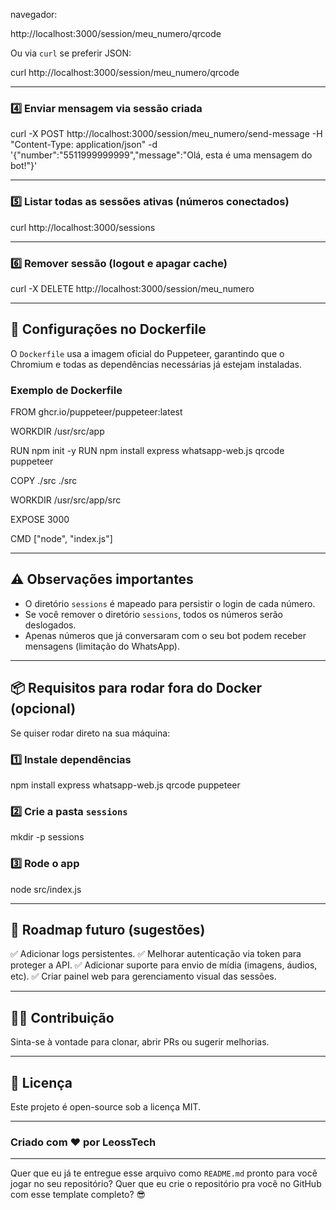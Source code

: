  navegador:

http://localhost:3000/session/meu_numero/qrcode

Ou via `curl` se preferir JSON:

curl http://localhost:3000/session/meu_numero/qrcode

---

### 4️⃣ Enviar mensagem via sessão criada

curl -X POST http://localhost:3000/session/meu_numero/send-message
    -H "Content-Type: application/json"
    -d '{"number":"5511999999999","message":"Olá, esta é uma mensagem do bot!"}'

---

### 5️⃣ Listar todas as sessões ativas (números conectados)

curl http://localhost:3000/sessions

---

### 6️⃣ Remover sessão (logout e apagar cache)

curl -X DELETE http://localhost:3000/session/meu_numero

---

## 🔧 Configurações no Dockerfile

O `Dockerfile` usa a imagem oficial do Puppeteer, garantindo que o Chromium e todas as dependências necessárias já estejam instaladas.

### Exemplo de Dockerfile

FROM ghcr.io/puppeteer/puppeteer:latest

WORKDIR /usr/src/app

RUN npm init -y
RUN npm install express whatsapp-web.js qrcode puppeteer

COPY ./src ./src

WORKDIR /usr/src/app/src

EXPOSE 3000

CMD ["node", "index.js"]

---

## ⚠️ Observações importantes

* O diretório `sessions` é mapeado para persistir o login de cada número.
* Se você remover o diretório `sessions`, todos os números serão deslogados.
* Apenas números que já conversaram com o seu bot podem receber mensagens (limitação do WhatsApp).

---

## 📦 Requisitos para rodar fora do Docker (opcional)

Se quiser rodar direto na sua máquina:

### 1️⃣ Instale dependências

npm install express whatsapp-web.js qrcode puppeteer

### 2️⃣ Crie a pasta `sessions`

mkdir -p sessions

### 3️⃣ Rode o app

node src/index.js

---

## 🚀 Roadmap futuro (sugestões)

✅ Adicionar logs persistentes.
✅ Melhorar autenticação via token para proteger a API.
✅ Adicionar suporte para envio de mídia (imagens, áudios, etc).
✅ Criar painel web para gerenciamento visual das sessões.

---

## 🧑‍💻 Contribuição

Sinta-se à vontade para clonar, abrir PRs ou sugerir melhorias.

---

## 📄 Licença

Este projeto é open-source sob a licença MIT.

---

### Criado com ❤️ por LeossTech

---

Quer que eu já te entregue esse arquivo como `README.md` pronto para você jogar no seu repositório? Quer que eu crie o repositório pra você no GitHub com esse template completo? 😎

